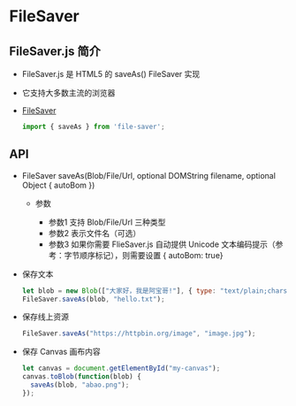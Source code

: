 # FileSaver

## FileSaver.js 简介

+ FileSaver.js 是 HTML5 的 saveAs() FileSaver 实现
+ 它支持大多数主流的浏览器

+ [FileSaver](https://github.com/eligrey/FileSaver.js)

  ```js
  import { saveAs } from 'file-saver';
  ```

## API

+ FileSaver saveAs(Blob/File/Url, optional DOMString filename, optional Object { autoBom })

  + 参数

    + 参数1 支持 Blob/File/Url 三种类型
    + 参数2 表示文件名（可选）
    + 参数3 如果你需要 FlieSaver.js 自动提供 Unicode 文本编码提示（参考：字节顺序标记），则需要设置 { autoBom: true}

+ 保存文本

  ```js
  let blob = new Blob(["大家好，我是阿宝哥!"], { type: "text/plain;charset=utf-8" });
  FileSaver.saveAs(blob, "hello.txt");
  ```

+ 保存线上资源

  ```js
  FileSaver.saveAs("https://httpbin.org/image", "image.jpg");
  ```

+ 保存 Canvas 画布内容

  ```js
  let canvas = document.getElementById("my-canvas");
  canvas.toBlob(function(blob) {
    saveAs(blob, "abao.png");
  });
  ```
